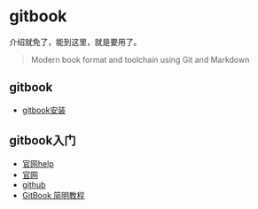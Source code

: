 # gitbook

介绍就免了，能到这里，就是要用了。
>Modern book format and toolchain using Git and Markdown

## gitbook


- [gitbook安装](https://github.com/GitbookIO/gitbook/blob/master/docs/setup.md)

## gitbook入门

- [官网help](https://help.gitbook.com/)
- [官网](https://www.gitbook.com/)
- [github](https://github.com/GitbookIO0)
- [GitBook 简明教程](http://www.chengweiyang.cn/gitbook/)
